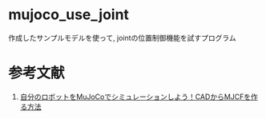 # mujoco_use_joint

作成したサンプルモデルを使って, jointの位置制御機能を試すプログラム

# 参考文献

1. [自分のロボットをMuJoCoでシミュレーションしよう！CADからMJCFを作る方法](https://yasunori.xyz/2024/07/13/mujoco-model-yourself.html)